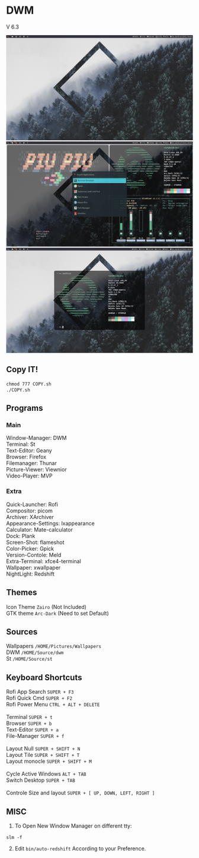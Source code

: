 # DWM

V 6.3

<img src="https://github.com/Randomguy-8/DWM-dotfile/blob/main/src/img1.png">
<img src="https://github.com/Randomguy-8/DWM-dotfile/blob/main/src/img2.png">
<img src="https://github.com/Randomguy-8/DWM-dotfile/blob/main/src/img3.png">

## Copy IT!
```
chmod 777 COPY.sh
./COPY.sh
``` 

## Programs

### Main
Window-Manager: DWM <br> 
Terminal: St <br>
Text-Editor: Geany <br>
Browser: Firefox <br>
Filemanager: Thunar <br>
Picture-Viewer: Viewnior <br>
Video-Player: MVP <br>
### Extra
Quick-Launcher: Rofi <br>
Compositor: picom <br>
Archiver: XArchiver <br>
Appearance-Settings: lxappearance <br>
Calculator: Mate-calculator <br>
Dock: Plank <br>
Screen-Shot: flameshot <br>
Color-Picker: Gpick <br>
Version-Contole: Meld <br>
Extra-Terminal: xfce4-terminal <br>
Wallpaper: xwallpaper <br>
NightLight: Redshift <br>

## Themes

Icon Theme ``Zairo`` (Not Included) <br>
GTK theme ``Arc-Dark`` (Need to set Default)



## Sources

Wallpapers ``/HOME/Pictures/Wallpapers`` <br>
DWM ``/HOME/Source/dwm`` <br>
St ``/HOME/Source/st`` <br>


## Keyboard Shortcuts

Rofi App Search ``SUPER + F3`` <br> 
Rofi Quick Cmd ``SUPER + F2`` <br>
Rofi Power Menu ``CTRL + ALT + DELETE`` <br>
<br>
Terminal ``SUPER + t`` <br>
Browser ``SUPER + b`` <br>
Text-Editor ``SUPER + a`` <br>
File-Manager ``SUPER + f`` <br>
<br>
Layout Null ``SUPER + SHIFT + N`` <br>
Layout Tile ``SUPER + SHIFT + T`` <br>
Layout monocle ``SUPER + SHIFT + M`` <br>
<br>
Cycle Active Windows ``ALT + TAB`` <br>
Switch Desktop ``SUPER + TAB`` <br>
<br>
Controle Size and layout ``SUPER + [ UP, DOWN, LEFT, RIGHT ]`` <br>

## MISC

1. To Open New Window Manager on different tty:
```
slm -f
```

2. Edit ``bin/auto-redshift`` According to your Preference.
